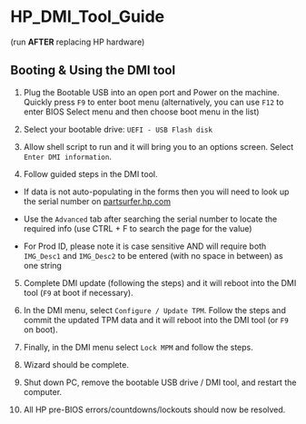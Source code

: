 # HP_DMI_Tool_Guide 
(run **AFTER** replacing HP hardware)


## Booting & Using the DMI tool


1) Plug the Bootable USB into an open port and Power on the machine. Quickly press `F9` to enter boot menu (alternatively, you can use `F12` to enter BIOS Select menu and then choose boot menu in the list)

2) Select your bootable drive: `UEFI - USB Flash disk`

3) Allow shell script to run and it will bring you to an options screen. Select `Enter DMI information`.

4) Follow guided steps in the DMI tool. 

  - If data is not auto-populating in the forms then you will need to look up the serial number on [partsurfer.hp.com](https://partsurfer.hp.com/partsurfer?searchby=swp)

  - Use the `Advanced` tab after searching the serial number to locate the required info (use CTRL + F to search the page for the value)
  
  - For Prod ID, please note it is case sensitive AND will require both `IMG_Desc1` and `IMG_Desc2` to be entered (with no space in between) as one string
  
5) Complete DMI update (following the steps) and it will reboot into the DMI tool (`F9` at boot if necessary).

6) In the DMI menu, select `Configure / Update TPM`. Follow the steps and commit the updated TPM data and it will reboot into the DMI tool (or `F9` on boot).

7) Finally, in the DMI menu select `Lock MPM` and follow the steps.

8) Wizard should be complete.

9) Shut down PC, remove the bootable USB drive / DMI tool, and restart the computer.

10) All HP pre-BIOS errors/countdowns/lockouts should now be resolved.

